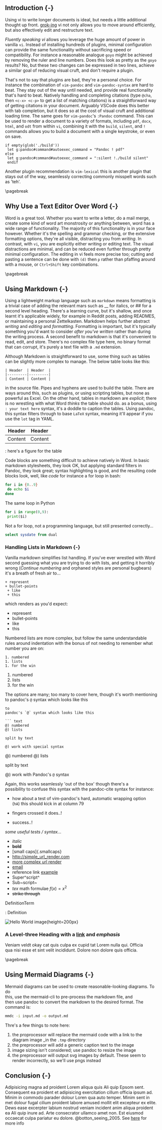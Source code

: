 ## Introduction {-}

Using vi to write longer documents is ideal, but needs a little
additional thought up front.
[grok-ing](https://stackoverflow.com/questions/1218390/what-is-your-most-productive-shortcut-with-vim)
vi not only allows you to move around efficiently, but also effectively
edit and restructure text.

*Fluently speaking vi* allows you leverage the huge amount of power in
vanilla `vi`. Instead of installing hundreds of plugins, minimal
configuration can provide the same functionality without sacrificing
speed or compatibility. For instance a reasonable analogue `goyo` might
be achieved by removing the ruler and line numbers. Does this look as
pretty as the `goyo` results? No, but these two changes can be expressed
in two lines, achieve a similar goal of reducing visual cruft, and don't
require a plugin.

That's not to say that plugins are bad, they're a personal choice. For
instance the combination of `vim-pandoc` and `vim-pandoc-syntax` are
hard to beat. They stay out of the way until needed, and provide real
functionality that's hard to beat. Natively handling and completing
citations (type `@cha`, then `<c-x> <c-p>` to get a list of matching
citations) is a straightforward way of getting citations in your
document. Arguably VSCode does this better with tab completion, but it
does so at the cost of visual cruft and additional loading time. The
same goes for `vim-pandoc`'s `:Pandoc` command. This can be used to
render a document to a variety of formats, including `pdf`, `docx`,
`html`, and `odt` from within `vi`, combining it with the `build`,
`silent`, and `!` commands allows you to build a document with a single
keystroke, or even on save.

``` vim
if empty(glob('./build'))
 let g:pandoc#command#autoexec_command = "Pandoc ! pdf"
else
 let g:pandoc#command#autoexec_command = ":silent !./build silent"
 endif
```

Another plugin recommendation is `vim-lexical` this is another plugin
that stays out of the way, seamlessly correcting commonly misspelt words
such as 'teh'.

\pagebreak

## Why Use a Text Editor Over Word {-}

Word is a great tool. Whether you want to write a letter, do a mail
merge, create some kind of word art monstrosity or anything between,
word has a wide range of functionality. The majority of this
functionality is in your face however. Whether it's the spelling and
grammar checking, or the extensive formatting options, they're all
visible, distracting you from *writing*. In contrast, with `vi`, you are
explicitly either writing or editing text. The visual distractions are
minimal, and can be reduced even further through pretty minimal
configuration. The editing in vi feels more precise too; cutting and
pasting a sentence can be done with `(d)` then `p` rather than pfaffing
around with a mouse, or `Ctrl+Shift` key combinations.

\pagebreak

## Using Markdown {-}

Using a lightweight markup language such as `markdown` means formatting
is a trivial case of adding the relevant mars such as \_\_ for italics,
or \## for a second level heading. There's a learning curve, but it's
shallow, and once learnt it's applicable widely, for example in Reddit
posts, adding READMES, or maintaining a personal Zettelkasten. Markdown
helps further abstract *writing* and *editing* and *formatting*.
Formatting is important, but it's typically something you'd want to
consider *after you've written* rather than during the writing process.
A second benefit to markdown is that it's convenient to read, edit, and
store. There's no complex file type here, no binary format that can
corrupt, it's purely a text file with a `.md` extension.

Although Markdown is straightforward to use, some thing such as tables
can be slightly more complex to manage. The below table looks like this:

``` text
| Header  | Header  |
|---------|---------|
| Content | Content |
```

in the source file. Pipes and hyphens are used to build the table. There
are ways around this, such as plugins, or using scripting tables, but
none as powerful as Excel. On the other hand, tables in markdown are
*explicit*; there is no wrestling with what Word *thinks* the table
should do. as a bonus, using `: your text here` syntax, it's a doddle to
caption the tables. Using pandoc, this syntax filters through to base
`LaTeX` syntax, meaning it'll appear if you use the `lot` tag in YAML.

| Header  | Header  |
|---------|---------|
| Content | Content |

: here's a figure for the table

Code blocks are something difficult to achieve natively in Word. In
basic markdown stylesheets, they look OK, but applying standard filters
in Pandoc, they look great; syntax highlighting is good, and the
resulting code blocks look, well, like *code* for instance a for loop in
bash:

``` bash
for i in {0..9}
 do echo $i
done
```

The same loop in Python

``` python
for i in range(0,9):
 print($i)
```

Not a for loop, not a programming language, but still presented
correctly…

``` sql
select sysdate from dual
```

### Handling Lists in Markdown {-}

Vanilla markdown simplifies list handling. If you've ever wrestled with
Word second guessing what you are trying to do with lists, and getting
it horribly wrong (*Continue numbering* and orphaned styles are personal
bugbears) it's a breath of fresh air to…

``` text
+ represent
+ bullet-points
 + like
 + this
```

which renders as you'd expect:

- represent
- bullet-points
- like
- this

Numbered lists are more complex, but follow the same understandable  
rules around indentation with the bonus of not needing to remember
what  
number you are on:

``` text
1. numbered
1. lists
1. for the win
```

1.  numbered
2.  lists
3.  for the win

The options are many; too many to cover here, though it's worth
mentioning to pandoc's `@` syntax which looks like this

``` text
to  
pandoc's `@` syntax which looks like this

``` text
@) numbered
@) lists

split by text

@) work with special syntax
```

@\) numbered @) lists

split by text

@\) work with Pandoc's `@` syntax

Again, this works seamlessly 'out of the box' though there's a  
possibility to confuse this syntax with the pandoc-cite syntax for
instance:

- how about a test of vim-pandoc's hard, automatic wrapping option  
  (`hA`) this should kick in at column 79

- fingers crossed it does..!

- success..!

*some useful tests / syntax…*

- *italic*
- **bold**
- \[small caps\]{.smallcaps}
- <http://simple_url_render.com>
- [more complex url render](http://example.com)
- [email](mailto:email@address.com)
- reference link [example](https://james-lemin.com "my website")
- Super^script^
- Sub~script~
- $tex$ math formulae $f(x) = x^2$
- ~~strike through~~

DefinitionTerm

: Definition

![Hello World image](figures/hw.png){height=200px}


### A Level-three Heading with a [link](/url) and *emphasis*

Veniam veldt okay cat quis culpa ex cupid tat Lorem nulla qui. Officia  
qua nisi esse et sint velit incididunt. Dolore non dolore quis officia.

\pagebreak

## Using Mermaid Diagrams {-}

Mermaid diagrams can be used to create reasonable-looking diagrams. To
do  
this, use the mermaid-cli to pre-process the markdown file, and  
then use pandoc to convert the markdown to the desired format. The
command is:

``` bash
mmdc -i input.md -o output.md 
```

Thre's a few things to note here:

1.  the proprocessor will replace the mermaid code with a link to the
    diagram image \_in the `.tmp` directory
2.  the preprocessor will add a generic caption text to the image
3.  image sizing isn't considered; use pandoc to resize the image
4.  the preprocessor will output svg images by default. These seem to render
    incorrectly, so we'll use pngs instead



## Conclusion {-}

Adipisicing magna ad proident Lorem aliqua quis Ali quip Epsom sent.
Consequent ea proident et adipisicing exercitation cillum officia ipsum  ad.
Minim in commodo parader dolour Loren qua auto temper. Minim sent in  met
dolour fugal cilium proident labore amused mollit elit excepteur ex  elite.
Dews ease excerpter labium nostrud veniam incident anim aliqua  proident ea Ali
quip inure ad. Arte consecrator ullamco amet non. Est  eiusmod occaecat culpa
pariatur eu dolore. @botton_seeing_2005. See  [here](foo) for more info

